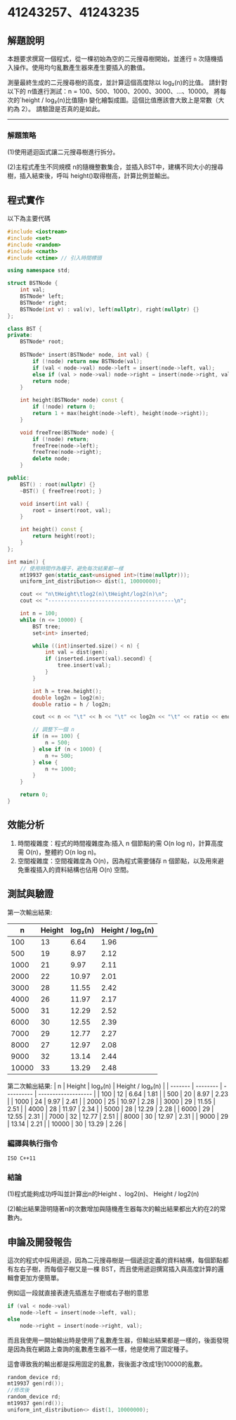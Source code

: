 # 41243257、41243235

## 解題說明

本題要求撰寫一個程式，從一棵初始為空的二元搜尋樹開始，並進行 `n` 次隨機插入操作。使用均勻亂數產生器來產生要插入的數值。

測量最終生成的二元搜尋樹的高度，並計算這個高度除以 log₂(n)的比值。 請針對以下的 n值進行測試：n = 100、500、1000、2000、3000、...、10000。 將每次的`height / log₂(n)比值隨n 變化繪製成圖。這個比值應該會大致上是常數（大約為 2）。
請驗證是否真的是如此。

---

### 解題策略

(1)使用遞迴函式讓二元搜尋樹進行拆分。

(2)主程式產生不同規模 n的隨機整數集合，並插入BST中，建構不同大小的搜尋樹，插入結束後，呼叫 height()取得樹高，計算比例並輸出。

## 程式實作

以下為主要代碼

```cpp
#include <iostream>
#include <set>
#include <random>
#include <cmath>
#include <ctime> // 引入時間標頭

using namespace std;

struct BSTNode {
    int val;
    BSTNode* left;
    BSTNode* right;
    BSTNode(int v) : val(v), left(nullptr), right(nullptr) {}
};

class BST {
private:
    BSTNode* root;
    
    BSTNode* insert(BSTNode* node, int val) {
        if (!node) return new BSTNode(val);
        if (val < node->val) node->left = insert(node->left, val);
        else if (val > node->val) node->right = insert(node->right, val);
        return node;
    }

    int height(BSTNode* node) const {
        if (!node) return 0;
        return 1 + max(height(node->left), height(node->right));
    }

    void freeTree(BSTNode* node) {
        if (!node) return;
        freeTree(node->left);
        freeTree(node->right);
        delete node;
    }

public:
    BST() : root(nullptr) {}
    ~BST() { freeTree(root); }

    void insert(int val) {
        root = insert(root, val);
    }

    int height() const {
        return height(root);
    }
};

int main() {
    // 使用時間作為種子，避免每次結果都一樣
    mt19937 gen(static_cast<unsigned int>(time(nullptr)));
    uniform_int_distribution<> dist(1, 10000000);

    cout << "n\tHeight\tlog2(n)\tHeight/log2(n)\n";
    cout << "----------------------------------------\n";

    int n = 100;
    while (n <= 10000) {
        BST tree;
        set<int> inserted;

        while ((int)inserted.size() < n) {
            int val = dist(gen);
            if (inserted.insert(val).second) {
                tree.insert(val);
            }
        }

        int h = tree.height();
        double log2n = log2(n);
        double ratio = h / log2n;

        cout << n << "\t" << h << "\t" << log2n << "\t" << ratio << endl;

        // 調整下一個 n
        if (n == 100) {
            n = 500;
        } else if (n < 1000) {
            n += 500;
        } else {
            n += 1000;
        }
    }

    return 0;
}

```

## 效能分析

1. 時間複雜度：程式的時間複雜度為:插入 n 個節點約需 O(n log n)，計算高度需 O(n)，整體約 O(n log n)。
2.  空間複雜度：空間複雜度為 O(n)，因為程式需要儲存 n 個節點，以及用來避免重複插入的資料結構也佔用 O(n) 空間。

## 測試與驗證

第一次輸出結果:

| n     | Height | log₂(n) | Height / log₂(n) |
| ------- | -------- | ---------- | ------------------- |
| 100   | 13     | 6.64     | 1.96              |
| 500   | 19     | 8.97     | 2.12              |
| 1000  | 21     | 9.97     | 2.11              |
| 2000  | 22     | 10.97    | 2.01              |
| 3000  | 28     | 11.55    | 2.42              |
| 4000  | 26     | 11.97    | 2.17              |
| 5000  | 31     | 12.29    | 2.52              |
| 6000  | 30     | 12.55    | 2.39              |
| 7000  | 29     | 12.77    | 2.27              |
| 8000  | 27     | 12.97    | 2.08              |
| 9000  | 32     | 13.14    | 2.44              |
| 10000 | 33     | 13.29    | 2.48              |
第二次輸出結果:
| n     | Height | log₂(n) | Height / log₂(n) |
| ------- | -------- | ---------- | ------------------- |
| 100   | 12     | 6.64     | 1.81              |
| 500   | 20     | 8.97     | 2.23              |
| 1000  | 24     | 9.97     | 2.41              |
| 2000  | 25     | 10.97    | 2.28              |
| 3000  | 29     | 11.55    | 2.51              |
| 4000  | 28     | 11.97    | 2.34              |
| 5000  | 28     | 12.29    | 2.28              |
| 6000  | 29     | 12.55    | 2.31              |
| 7000  | 32     | 12.77    | 2.51              |
| 8000  | 30     | 12.97    | 2.31              |
| 9000  | 29     | 13.14    | 2.21              |
| 10000 | 30     | 13.29    | 2.26              |

### 編譯與執行指令

```shell
ISO C++11
```

### 結論

(1)程式能夠成功呼叫並計算出n的Height 、log2(n)、 Height / log2(n)

(2)輸出結果證明隨著n的次數增加與隨機產生器每次的輸出結果都出大約在2的常數內。

## 申論及開發報告

這次的程式中採用遞迴，因為二元搜尋樹是一個遞迴定義的資料結構，每個節點都有左右子樹，而每個子樹又是一棵 BST，而且使用遞迴撰寫插入與高度計算的邏輯會更加方便簡單。

例如這一段就直接表達先插進左子樹或右子樹的意思

```cpp
if (val < node->val)
    node->left = insert(node->left, val);
else
    node->right = insert(node->right, val);
```

而且我使用一開始輸出時是使用了亂數產生器，但輸出結果都是一樣的，後面發現是因為我在網路上查詢的亂數產生器不一樣，他是使用了固定種子。

這會導致我的輸出都是採用固定的亂數，我後面才改成1到10000的亂數。

```cpp
random_device rd;
mt19937 gen(rd());
//修改後
random_device rd;
mt19937 gen(rd());
uniform_int_distribution<> dist(1, 10000000);
```
